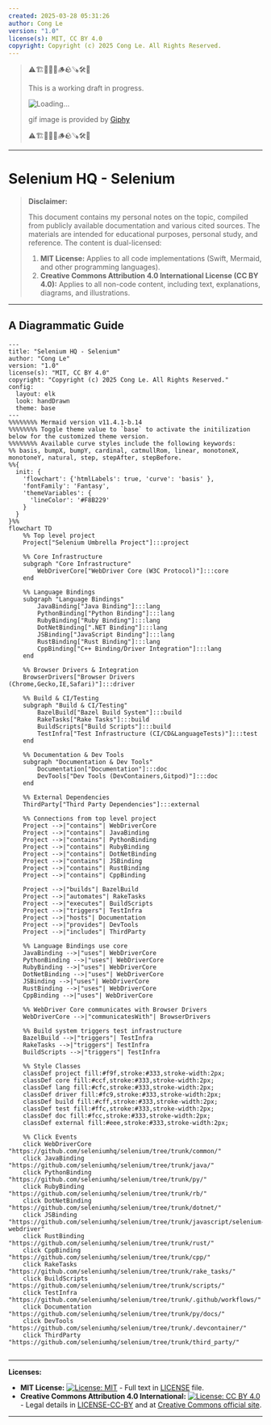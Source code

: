```yaml
---
created: 2025-03-28 05:31:26
author: Cong Le
version: "1.0"
license(s): MIT, CC BY 4.0
copyright: Copyright (c) 2025 Cong Le. All Rights Reserved.
---
```



> ⚠️🏗️🚧🦺🧱🪵🪨🪚🛠️👷
> 
> This is a working draft in progress.
> 
> ![Loading...](https://media2.giphy.com/media/v1.Y2lkPTc5MGI3NjExOGpuYThjb2N4aDJ2c2I5MHJxaHU2OGd2dnQ4aWZkb2J6ZzY0ZG9iOSZlcD12MV9pbnRlcm5hbF9naWZfYnlfaWQmY3Q9Zw/XgXeYtdhTHsx6smbOx/giphy.gif)
> 
> gif image is provided by [Giphy](https://giphy.com)
> 
> ⚠️🏗️🚧🦺🧱🪵🪨🪚🛠️👷

----


# Selenium HQ - Selenium
> **Disclaimer:**
>
> This document contains my personal notes on the topic,
> compiled from publicly available documentation and various cited sources.
> The materials are intended for educational purposes, personal study, and reference.
> The content is dual-licensed:
> 1. **MIT License:** Applies to all code implementations (Swift, Mermaid, and other programming languages).
> 2. **Creative Commons Attribution 4.0 International License (CC BY 4.0):** Applies to all non-code content, including text, explanations, diagrams, and illustrations.
---


## A Diagrammatic Guide 



```mermaid
---
title: "Selenium HQ - Selenium"
author: "Cong Le"
version: "1.0"
license(s): "MIT, CC BY 4.0"
copyright: "Copyright (c) 2025 Cong Le. All Rights Reserved."
config:
  layout: elk
  look: handDrawn
  theme: base
---
%%%%%%%% Mermaid version v11.4.1-b.14
%%%%%%%% Toggle theme value to `base` to activate the initilization below for the customized theme version.
%%%%%%%% Available curve styles include the following keywords:
%% basis, bumpX, bumpY, cardinal, catmullRom, linear, monotoneX, monotoneY, natural, step, stepAfter, stepBefore.
%%{
  init: {
    'flowchart': {'htmlLabels': true, 'curve': 'basis' },
    'fontFamily': 'Fantasy',
    'themeVariables': {
      'lineColor': '#F8B229'
    }
  }
}%%
flowchart TD
    %% Top level project
    Project["Selenium Umbrella Project"]:::project

    %% Core Infrastructure
    subgraph "Core Infrastructure"
        WebDriverCore["WebDriver Core (W3C Protocol)"]:::core
    end

    %% Language Bindings
    subgraph "Language Bindings"
        JavaBinding["Java Binding"]:::lang
        PythonBinding["Python Binding"]:::lang
        RubyBinding["Ruby Binding"]:::lang
        DotNetBinding[".NET Binding"]:::lang
        JSBinding["JavaScript Binding"]:::lang
        RustBinding["Rust Binding"]:::lang
        CppBinding["C++ Binding/Driver Integration"]:::lang
    end

    %% Browser Drivers & Integration
    BrowserDrivers["Browser Drivers (Chrome,Gecko,IE,Safari)"]:::driver

    %% Build & CI/Testing
    subgraph "Build & CI/Testing"
        BazelBuild["Bazel Build System"]:::build
        RakeTasks["Rake Tasks"]:::build
        BuildScripts["Build Scripts"]:::build
        TestInfra["Test Infrastructure (CI/CD&LanguageTests)"]:::test
    end

    %% Documentation & Dev Tools
    subgraph "Documentation & Dev Tools"
        Documentation["Documentation"]:::doc
        DevTools["Dev Tools (DevContainers,Gitpod)"]:::doc
    end

    %% External Dependencies
    ThirdParty["Third Party Dependencies"]:::external

    %% Connections from top level project
    Project -->|"contains"| WebDriverCore
    Project -->|"contains"| JavaBinding
    Project -->|"contains"| PythonBinding
    Project -->|"contains"| RubyBinding
    Project -->|"contains"| DotNetBinding
    Project -->|"contains"| JSBinding
    Project -->|"contains"| RustBinding
    Project -->|"contains"| CppBinding

    Project -->|"builds"| BazelBuild
    Project -->|"automates"| RakeTasks
    Project -->|"executes"| BuildScripts
    Project -->|"triggers"| TestInfra
    Project -->|"hosts"| Documentation
    Project -->|"provides"| DevTools
    Project -->|"includes"| ThirdParty

    %% Language Bindings use core
    JavaBinding -->|"uses"| WebDriverCore
    PythonBinding -->|"uses"| WebDriverCore
    RubyBinding -->|"uses"| WebDriverCore
    DotNetBinding -->|"uses"| WebDriverCore
    JSBinding -->|"uses"| WebDriverCore
    RustBinding -->|"uses"| WebDriverCore
    CppBinding -->|"uses"| WebDriverCore

    %% WebDriver Core communicates with Browser Drivers
    WebDriverCore -->|"communicatesWith"| BrowserDrivers

    %% Build system triggers test infrastructure
    BazelBuild -->|"triggers"| TestInfra
    RakeTasks -->|"triggers"| TestInfra
    BuildScripts -->|"triggers"| TestInfra

    %% Style Classes
    classDef project fill:#f9f,stroke:#333,stroke-width:2px;
    classDef core fill:#ccf,stroke:#333,stroke-width:2px;
    classDef lang fill:#cfc,stroke:#333,stroke-width:2px;
    classDef driver fill:#fc9,stroke:#333,stroke-width:2px;
    classDef build fill:#cff,stroke:#333,stroke-width:2px;
    classDef test fill:#ffc,stroke:#333,stroke-width:2px;
    classDef doc fill:#fcc,stroke:#333,stroke-width:2px;
    classDef external fill:#eee,stroke:#333,stroke-width:2px;

    %% Click Events
    click WebDriverCore "https://github.com/seleniumhq/selenium/tree/trunk/common/"
    click JavaBinding "https://github.com/seleniumhq/selenium/tree/trunk/java/"
    click PythonBinding "https://github.com/seleniumhq/selenium/tree/trunk/py/"
    click RubyBinding "https://github.com/seleniumhq/selenium/tree/trunk/rb/"
    click DotNetBinding "https://github.com/seleniumhq/selenium/tree/trunk/dotnet/"
    click JSBinding "https://github.com/seleniumhq/selenium/tree/trunk/javascript/selenium-webdriver"
    click RustBinding "https://github.com/seleniumhq/selenium/tree/trunk/rust/"
    click CppBinding "https://github.com/seleniumhq/selenium/tree/trunk/cpp/"
    click RakeTasks "https://github.com/seleniumhq/selenium/tree/trunk/rake_tasks/"
    click BuildScripts "https://github.com/seleniumhq/selenium/tree/trunk/scripts/"
    click TestInfra "https://github.com/seleniumhq/selenium/tree/trunk/.github/workflows/"
    click Documentation "https://github.com/seleniumhq/selenium/tree/trunk/py/docs/"
    click DevTools "https://github.com/seleniumhq/selenium/tree/trunk/.devcontainer/"
    click ThirdParty "https://github.com/seleniumhq/selenium/tree/trunk/third_party/"
    
```


---
**Licenses:**

- **MIT License:**  [![License: MIT](https://img.shields.io/badge/License-MIT-yellow.svg)](LICENSE) - Full text in [LICENSE](LICENSE) file.
- **Creative Commons Attribution 4.0 International:** [![License: CC BY 4.0](https://licensebuttons.net/l/by/4.0/88x31.png)](LICENSE-CC-BY) - Legal details in [LICENSE-CC-BY](LICENSE-CC-BY) and at [Creative Commons official site](http://creativecommons.org/licenses/by/4.0/).

---

